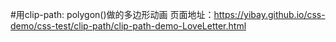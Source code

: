 #用clip-path: polygon()做的多边形动画
页面地址：https://yibay.github.io/css-demo/css-test/clip-path/clip-path-demo-LoveLetter.html
